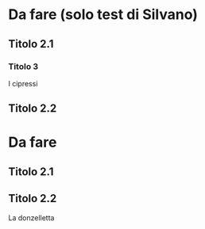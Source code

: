 # Da fare (solo test di Silvano)
## Titolo 2.1
### Titolo 3
I cipressi
## Titolo 2.2
# Da fare
## Titolo 2.1
## Titolo 2.2
La donzelletta
